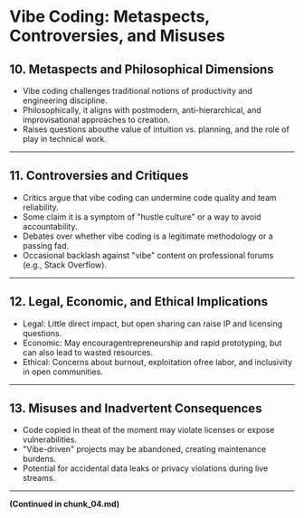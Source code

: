 # Vibe Coding: Metaspects, Controversies, and Misuses

## 10. Metaspects and Philosophical Dimensions
- Vibe coding challenges traditional notions of productivity and engineering discipline.
- Philosophically, it aligns with postmodern, anti-hierarchical, and improvisational approaches to creation.
- Raises questions abouthe value of intuition vs. planning, and the role of play in technical work.

---

## 11. Controversies and Critiques
- Critics argue that vibe coding can undermine code quality and team reliability.
- Some claim it is a symptom of "hustle culture" or a way to avoid accountability.
- Debates over whether vibe coding is a legitimate methodology or a passing fad.
- Occasional backlash against "vibe" content on professional forums (e.g., Stack Overflow).

---

## 12. Legal, Economic, and Ethical Implications
- Legal: Little direct impact, but open sharing can raise IP and licensing questions.
- Economic: May encouragentrepreneurship and rapid prototyping, but can also lead to wasted resources.
- Ethical: Concerns about burnout, exploitation ofree labor, and inclusivity in open communities.

---

## 13. Misuses and Inadvertent Consequences
- Code copied in theat of the moment may violate licenses or expose vulnerabilities.
- "Vibe-driven" projects may be abandoned, creating maintenance burdens.
- Potential for accidental data leaks or privacy violations during live streams.

---

**(Continued in chunk_04.md)**
